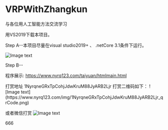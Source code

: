 # VRPWithZhangkun
与各位用人工智能方法交流学习

<p>
用VS2019下载本项目。 
</p>
<p>
Step A--本项目尽量在visual studio2019+ 、 .netCore 3.1条件下运行。 
</p>

![Image text](https://www.nyrq123.com/img/fileStep/step1.png)

<p>
Step B--

程序展示:
https://www.nyrq123.com/taiyuan/htmlmain.html
</p>
打赏地址
1NyrqneGRxTpCohjJdwKruM88JyARB2Ljr
打赏二维码如下：
![Image text](https://www.nyrq123.com/img/1NyrqneGRxTpCohjJdwKruM88JyARB2Ljr_qrCode.png)

或者微信打赏
![Image text](https://www.nyrq123.com/img/wechatqrcode.jpg)

666




